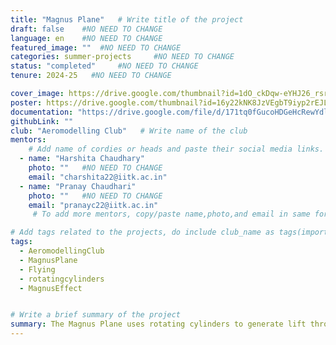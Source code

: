 ```yaml
---
title: "Magnus Plane"   # Write title of the project
draft: false    #NO NEED TO CHANGE
language: en    #NO NEED TO CHANGE
featured_image: ""  #NO NEED TO CHANGE
categories: summer-projects     #NO NEED TO CHANGE
status: "completed"     #NO NEED TO CHANGE
tenure: 2024-25   #NO NEED TO CHANGE

cover_image: https://drive.google.com/thumbnail?id=1dO_ckDqw-eYHJ26_rsrxRoNv13qiK8Ob&sz=w1000
poster: https://drive.google.com/thumbnail?id=16y22kNK8JzVEgbT9iyp2rEJLcL9o3s7x&sz=w1000  
documentation: "https://drive.google.com/file/d/171tq0fGucoHDGeHcRewYdlSg-cf6qfWf/view?usp=sharing"
githubLink: ""
club: "Aeromodelling Club"   # Write name of the club
mentors:
    # Add name of cordies or heads and paste their social media links.
  - name: "Harshita Chaudhary"
    photo: ""   #NO NEED TO CHANGE
    email: "charshita22@iitk.ac.in"
  - name: "Pranay Chaudhari"
    photo: ""   #NO NEED TO CHANGE
    email: "pranayc22@iitk.ac.in"
     # To add more mentors, copy/paste name,photo,and email in same format as above.

# Add tags related to the projects, do include club_name as tags(important)
tags: 
  - AeromodellingClub
  - MagnusPlane
  - Flying
  - rotatingcylinders
  - MagnusEffect


# Write a brief summary of the project
summary: The Magnus Plane uses rotating cylinders to generate lift through the Magnus effect instead of traditional wings. The plane features four cylinders, each 45 cm in length, driven by 1400kv thrusters. It has a total weight of 1.8 kg and a dimension of 100 cm x 100 cm. The design enables short takeoffs, landings, and efficient low-speed flight. Theoretical calculations predict a lift force of 2.97 kg under optimal conditions.
---
```

